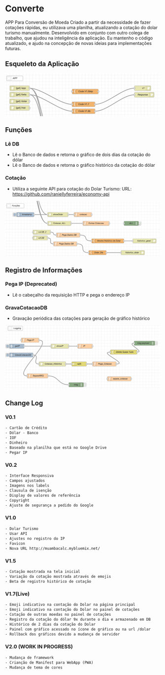# Converte
APP Para Conversão de Moeda
Criado a partir da necessidade de fazer cotações rápidas, eu utilizava uma planilha, atualizando a cotação do dolar turismo manualmente. Desenvolvido em conjunto com outro colega de trabalho, que ajudou na inteligência da aplicação. Eu mantenho o código atualizado, e ajudo na concepção de novas ideias para implementações futuras.

## Esqueleto da Aplicação
<img src="img/app.png">

## Funções
### Lê DB
  - Lê o Banco de dados e retorna o gráfico de dois dias da cotação do dólar
  - Lê o Banco de dados e retorna o gráfico histórico da cotação do dólar
### Cotação
  - Utiliza a seguinte API para cotação do Dolar Turismo: 
    URL: https://github.com/raniellyferreira/economy-api

<img src="img/funcoes.png">

## Registro de Informações
### Pega IP (Deprecated)
  - Lê o cabeçalho da requisição HTTP e pega o endereço IP
### GravaCotacaoDB
  - Gravação periódica das cotações para geração de gráfico histórico

<img src="img/logging.png">


## Change Log
### V0.1
    - Cartão de Crédito
    - Dólar - Banco
    - IOF 
    - Dinheiro
    - Baseado na planilha que está no Google Drive
    - Pegar IP
    
### V0.2
    - Interface Responsiva
    - Campos ajustados
    - Imagens nos labels
    - Clausula de isenção
    - Display de valores de referência
    - Copyright
    - Ajuste de segurança a pedido do Google

### V1.0
    - Dolar Turismo
    - Usar API
    - Ajustes no registro do IP
    - Favicon
    - Nova URL http://muambacalc.mybluemix.net/
    
### V1.5
    - Cotação mostrada na tela inicial
    - Variação da cotação mostrada através de emojis
    - Beta de registro histórico de cotação
    
### V1.7(Live)
    - Emoji indicativo na contação do Dolar na página principal
    - Emoji indicativo na contação do Dolar no painel de cotações
    - Cotação de outras moedas no painel de cotações
    - Registro da cotação do dólar 9x durante o dia e armazenado em DB
    - Histórico de 2 dias da cotação do Dolar
    - Painel com gráfico acessado no ícone de gráfico ou na url /dolar
    - Rollback dos gráficos devido a mudança de servidor
    
### V2.0 (WORK IN PROGRESS)
    - Mudança de framework
    - Crianção de Manifest para WebApp (PWA)
    - Mudança de tema de cores
